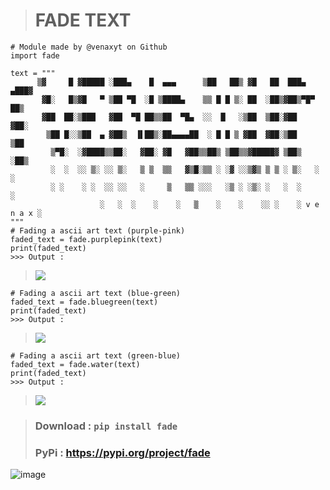 > # FADE TEXT
```
# Module made by @venaxyt on Github
import fade

text = """
      ▒▓     █ ▓█████ ░███▄    █  ▄▄▄      ▒██   ██▒ ▓█   ██  ███▄ ▄███▓
       ▓█░   █▒▓█   ▀ ▒██ ▀█  ░█ ▒████▄    ▒▒ █ █ ▒░ ██  ░██▒▓██▒▀█▀ ██▒
       ▓██  ██░▒███   ▓██  ▀█ ██▒▒██  ▀█▄  ░░  █   ░▒██  ▒██░▓██    ▓██░
        ▒██ █░░▒██  ▄ ▓██▒  ▐▌██▒░██▄▄▄▄██  ░ █ █ ▒ ▓██  ▓██░▒██    ▒██
         ▒▀█░  ░▓████▒▒██░   ▓██░ ▓█   ▓██▒▒██▒ ▒██▒▒▓█████▓ ▒██▒   ░██▒
         ░  ░  ░░ ▒░ ░░ ▒░   ▒ ▒  ▒▒   ▓▒█░▒▒ ░ ░▓ ░░▒▓▒ ▒ ▒ ░ ▒░   ░  ░
         ░ ░    ░ ░  ░░ ░░   ░     ▒   ▒▒ ░░░   ░▒ ░ ░▒░ ░   ░  ░      ░
                    ░   ░  ░    ░    ░   ▒    ░    ░    ░░ ░    ░ v e n a x ░
"""
# Fading a ascii art text (purple-pink)
faded_text = fade.purplepink(text)
print(faded_text)
>>> Output :
```
> ![](https://github.com/venaxyt/fade/blob/main/images/purple-pink.PNG)
```
# Fading a ascii art text (blue-green)
faded_text = fade.bluegreen(text)
print(faded_text)
>>> Output :
```
> ![](https://github.com/venaxyt/fade/blob/main/images/blue-green.PNG)
```
# Fading a ascii art text (green-blue)
faded_text = fade.water(text)
print(faded_text)
>>> Output :
```
> ![](https://github.com/venaxyt/fade/blob/main/images/marin.PNG)

> ### **Download** : ``pip install fade``<br>
> ### **PyPi : https://pypi.org/project/fade**
![image](https://user-images.githubusercontent.com/81310818/125178291-c42c5e80-e1e3-11eb-9614-806b0c41a6d3.png)
